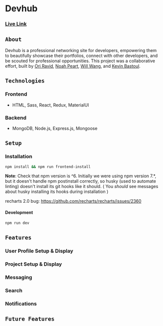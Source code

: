 # Devhub

### [Live Link](https://getdevhub.herokuapp.com/)

## `About`
Devhub is a professional networking site for developers, empowering them to beautifully showcase their portfolios, connect with other developers, and be scouted for professional opportunities. 
This project was a collaborative effort, built by [Ori Ravid](https://github.com/oriravid), [Noah Peart](https://github.com/nverno), [Will Wang](https://github.com/YizheWill), and [Kevin Bastoul](https://github.com/kaycbas). 

## `Technologies`
### Frontend
- HTML, Sass, React, Redux, MaterialUI

### Backend
- MongoDB, Node.js, Express.js, Mongoose

## `Setup`
### Installation

```sh
npm install && npm run frontend-install
```

**Note**: Check that npm version is ^6. Initially we were using npm version 7.\*, but it doesn't handle npm postinstall correctly, so husky (used to automate linting) doesn't install its git hooks like it should. ( You _should_ see messages about husky installing its hooks during installation )

recharts 2.0 bug: https://github.com/recharts/recharts/issues/2360

#### Development

```sh
npm run dev
```

## `Features`
### User Profile Setup & Display

### Project Setup & Display

### Messaging

### Search

### Notifications


## `Future Features`
